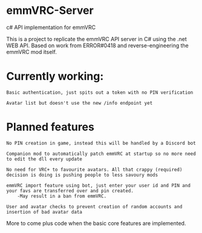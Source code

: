 # emmVRC-Server
c# API implementation for emmVRC

This is a project to replicate the emmVRC API server in C# using the .net WEB API. Based on work from ERROR#0418 and reverse-engineering the emmVRC mod itself.

# Currently working:
    Basic authentication, just spits out a token with no PIN verification
    
    Avatar list but doesn't use the new /info endpoint yet
    
# Planned features
    No PIN creation in game, instead this will be handled by a Discord bot
    
    Companion mod to automatically patch emmVRC at startup so no more need to edit the dll every update
    
    No need for VRC+ to favourite avatars. All that crappy (required) decision is doing is pushing people to less savoury mods
    
    emmVRC import feature using bot, just enter your user id and PIN and your favs are transferred over and pin created.
        -May result in a ban from emmVRC.
        
    User and avatar checks to prevent creation of random accounts and insertion of bad avatar data
    
More to come plus code when the basic core features are implemented.

